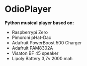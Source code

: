 # OdioPlayer

**Python musical player based on:**
 * Raspberrypi Zero
 * Pimoroni pHat-Dac
 * Adafruit PowerBoost 500 Charger
 * Adafruit PAM8302A
 * Visaton BF 45 speaker
 * Lipoly Battery 3,7v 2000 mah
 
